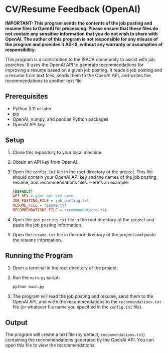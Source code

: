 # CV/Resume Feedback (OpenAI)

**IMPORTANT: This program sends the contents of the job posting and resume files to OpenAI for processing. Please ensure that these files do not contain any sensitive information that you do not wish to share with OpenAI. The author of this program is not responsible for any misuse of the program and provides it AS-IS, without any warranty or assumption of responsibility.**

This program is a contribution to the ISACA community to assist with job searches. It uses the OpenAI API to generate recommendations for improving a resume based on a given job posting. It reads a job posting and a resume from text files, sends them to the OpenAI API, and writes the recommendations to another text file.

## Prerequisites

- Python 3.11 or later
- pip
- OpenAI, numpy, and pandas Python packages
- OpenAI API key

## Setup

1. Clone this repository to your local machine.

2. Obtain an API key from OpenAI.

3. Open the `config.ini` file in the root directory of the project. This file should contain your OpenAI API key and the names of the job posting, resume, and recommendations files. Here's an example:

    ```ini
    [DEFAULT]
    API_KEY = your_api_key_here
    JOB_POSTING_FILE = job_posting.txt
    RESUME_FILE = resume.txt
    RECOMMENDATIONS_FILE = recommendations.txt
    ```

4. Open the `job_posting.txt` file in the root directory of the project and paste the job posting information.

5. Open the `resume.txt` file in the root directory of the project and paste the resume information.

## Running the Program

1. Open a terminal in the root directory of the project.

2. Run the `main.py` script:

    ```bash
    python main.py
    ```

3. The program will read the job posting and resume, send them to the OpenAI API, and write the recommendations to the `recommendations.txt` file (or whatever file name you specified in the `config.ini` file).

## Output

The program will create a text file (by default, `recommendations.txt`) containing the recommendations generated by the OpenAI API. You can open this file to view the recommendations.
